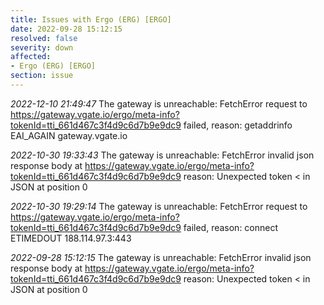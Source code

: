 ```yaml
---
title: Issues with Ergo (ERG) [ERGO]
date: 2022-09-28 15:12:15
resolved: false
severity: down
affected:
- Ergo (ERG) [ERGO]
section: issue
---
```


*2022-12-10 21:49:47* The gateway is unreachable: FetchError request to https://gateway.vgate.io/ergo/meta-info?tokenId=tti_661d467c3f4d9c6d7b9e9dc9 failed, reason: getaddrinfo EAI_AGAIN gateway.vgate.io

*2022-10-30 19:33:43* The gateway is unreachable: FetchError invalid json response body at https://gateway.vgate.io/ergo/meta-info?tokenId=tti_661d467c3f4d9c6d7b9e9dc9 reason: Unexpected token < in JSON at position 0

*2022-10-30 19:29:14* The gateway is unreachable: FetchError request to https://gateway.vgate.io/ergo/meta-info?tokenId=tti_661d467c3f4d9c6d7b9e9dc9 failed, reason: connect ETIMEDOUT 188.114.97.3:443

*2022-09-28 15:12:15* The gateway is unreachable: FetchError invalid json response body at https://gateway.vgate.io/ergo/meta-info?tokenId=tti_661d467c3f4d9c6d7b9e9dc9 reason: Unexpected token < in JSON at position 0